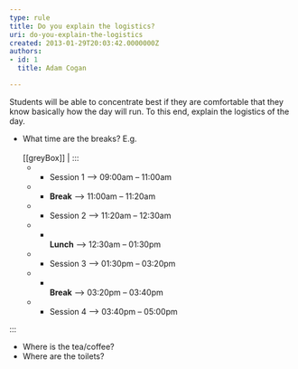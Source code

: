 ```yaml
---
type: rule
title: Do you explain the logistics?
uri: do-you-explain-the-logistics
created: 2013-01-29T20:03:42.0000000Z
authors:
- id: 1
  title: Adam Cogan

---
```


Students will be able to concentrate best if they are comfortable that they know basically how the day will run. To this end, explain the logistics of the day.
 
- What time are the breaks?
E.g. <br>      
[[greyBox]]
| :::
    - - Session 1 --&gt; 09:00am – 11:00am
    - -  **Break**  --&gt; 11:00am – 11:20am
    - - Session 2 --&gt; 11:20am – 12:30am
    - - <br>                **Lunch**  --&gt; 12:30am – 01:30pm
    - - Session 3 --&gt; 01:30pm – 03:20pm
    - - <br>                **Break**  --&gt; 03:20pm – 03:40pm
    - - Session 4 --&gt; 03:40pm – 05:00pm


:::
- Where is the tea/coffee?
- Where are the toilets?
